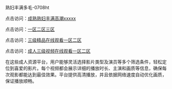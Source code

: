 熟妇丰满多毛-0708ht

点击访问：<a href="https://heiliaoxwd5i8.pages.dev">成熟熟妇丰满高潮xxxxx</a>

点击访问：<a href="https://heiliaowzu4ur.pages.dev">一区二区三区</a>

点击访问：<a href="https://heiliaowt0d7p.pages.dev">三级精品在线观看一区二区</a>

点击访问：<a href="https://heiliaoe8ajia.pages.dev">成人三级视频在线观看一区二区</a>

在这些成人资源平台，用户能够灵活选择影片类型及演员等多个筛选条件，轻松定位到喜爱的影片。每个视频都会展示详细的播放时长、主演和画质等信息，确保每次观影都能达到最佳效果。平台提供高清播放，并且依据网络速度自动优化画质，保证播放顺畅。


<span style="display:none;">[Canonical link](）</span>
